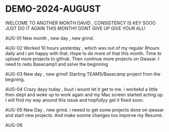 # DEMO-2024-AUGUST
WELCOME TO ANOTHER MONTH DAVID , CONSISTENCY IS KEY SOOO JUST DO IT AGAIN THIS MONTH!!
DONT GIVE UP GIVE YOUR ALL!

AUG-01
New month , new day , new grind.

AUG-02
Worked 10 hours yesterday , which was out of my regular 8hours daily and i am happy with that.
Hope to do more of that this month.
Time to upload more projects to github.
Then continue more projects on Qwasar.
I need to redo Basecamp1 and solve the beginning 

AUG-03
New day , new grind!
Starting TEAMS/Basecamp project from the begining.

AUG-04
Crazy dayy today , buut i woont let it get to me.
i workekd a little then slept and woke up to work again and my Mac screen started acting up.
I will find my way around this issue and hopfullyy get it fixed soon.

AUG-05
New Day , new grind.
i neeed to get some projects done on qwasar and start new projects.
And make soome changes too imporve my Resume.

AUG-06

